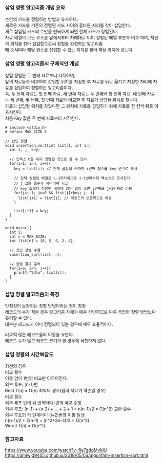 ### 삽입 정렬 알고리즘 개념 요약  
손안의 카드를 정렬하는 방법과 유사하다.  
새로운 카드를 기존의 정렬된 카드 사이의 올바른 자리를 찾아 삽입한다.  
새로 삽입될 카드의 수만큼 반복하게 되면 전체 카드가 정렬된다.  
자료 배열의 모든 요소를 앞에서부터 차례대로 이미 정렬된 배열 부분과 비교 하여, 자신의 위치를 찾아 삽입함으로써 정렬을 완성하는 알고리즘  
매 순서마다 해당 원소를 삽입할 수 있는 위치를 찾아 해당 위치에 넣는다.  

### 삽입 정렬 알고리즘의 구체적인 개념  
삽입 정렬은 두 번째 자료부터 시작하며,  
앞의 자료들과 비교하여 삽입할 위치를 지정한 후 자료를 뒤로 옮기고 지정한 자리에 자료를 삽입하여 정렬하는 알고리즘이다.  
즉, 두 번째 자료는 첫 번째 자료, 세 번째 자료는 두 번째와 첫 번째 자료, 네 번째 자료는 세 번째, 두 번째, 첫 번째 자료와 비교한 후 자료가 삽입될 위치를 찾는다.  
자료가 삽입될 위치를 찾았다면 그 위치에 자료를 삽입하기 위해 자료를 한 칸씩 뒤로 이동시킨다.  
처음 Key 값은 두 번째 자료부터 시작한다.  

```
# include <stdio.h>
# define MAX_SIZE 5

// 삽입 정렬
void insertion_sort(int list[], int n){
  int i, j, key;

  // 인텍스 0은 이미 정렬된 것으로 볼 수 있다.
  for(i=1; i<n; i++){
    key = list[i]; // 현재 삽입될 숫자인 i번째 정수를 key 변수로 복사

    // 현재 정렬된 배열은 i-1까지이므로 i-1번째부터 역순으로 조사한다.
    // j 값은 음수가 아니어야 되고
    // key 값보다 정렬된 배열에 있는 값이 크면 j번째를 j+1번째로 이동
    for(j=i-1; j>=0 && list[j]>key; j--){
      list[j+1] = list[j]; // 레코드의 오른쪽으로 이동
    }

    list[j+1] = key;
  }
}

void main(){
  int i;
  int n = MAX_SIZE;
  int list[n] = {8, 5, 6, 2, 4};

  // 삽입 정렬 수행
  insertion_sort(list, n);

  // 정렬 결과 출력
  for(i=0; i<n; i++){
    printf("%d\n", list[i]);
  }
}
```

### 삽입 정렬 알고리즘의 특징  
안정성이 보장되는 정렬 방법이라는 점이 장점  
레코드의 수가 적을 경우 알고리즘 자체가 매우 간단하므로 다른 복잡한 정렬 방법보다 유리할 수 있다.  
대부분 레코드가 이미 정렬되어 있는 경우에 매우 효율적이다.  
  
비교적 많은 레코드들의 이동을 요한다.  
레코드 수가 많고 레코드 크기가 클 경우에 적합하지 않다. 

### 삽입 정렬의 시간복잡도  
최선의 경우  
비교 횟수  
이동 없이 1번의 비교만 이루어진다.  
외부 루프: (n-1)번  
Best T(n) = O(n) 
최악의 경우(입력 자료가 역순일 경우)  
비교 횟수  
외부 루프 안의 각 반복마다 i번의 비교 수행  
외부 루프: (n-1) + (n-2) + … + 2 + 1 = n(n-1)/2 = O(n^2) 
교환 횟수  
외부 루프의 각 단계마다 (i+2)번의 이동 발생  
n(n-1)/2 + 2(n-1) = (n^2+3n-4)/2 = O(n^2)  
Worst T(n) = O(n^2)  

### 참고자료  
https://www.youtube.com/watch?v=fIe7gdgMvMU
https://gmlwjd9405.github.io/2018/05/06/algorithm-insertion-sort.html  

